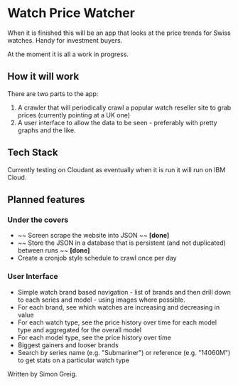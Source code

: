 # Watch Price Watcher

When it is finished this will be an app that looks at the price trends for Swiss watches. Handy for investment buyers.

At the moment it is all a work in progress.

## How it will work

There are two parts to the app:
1. A crawler that will periodically crawl a popular watch reseller site to grab prices (currently pointing at a UK one)
2. A user interface to allow the data to be seen - preferably with pretty graphs and the like.

## Tech Stack

Currently testing on Cloudant as eventually when it is run it will run on IBM Cloud.

## Planned features

### Under the covers
* ~~ Screen scrape the website into JSON ~~ **[done]**
* ~~ Store the JSON in a database that is persistent (and not duplicated) between runs ~~ **[done]**
* Create a cronjob style schedule to crawl once per day

### User Interface

* Simple watch brand based navigation - list of brands and then drill down to each series and model - using images where possible.
* For each brand, see which watches are increasing and decreasing in value
* For each watch type, see the price history over time for each model type and aggregated for the overall model
* For each model type, see the price history over time
* Biggest gainers and looser brands
* Search by series name (e.g. "Submariner") or reference (e.g. "14060M") to get stats on a particular watch type

Written by Simon Greig.